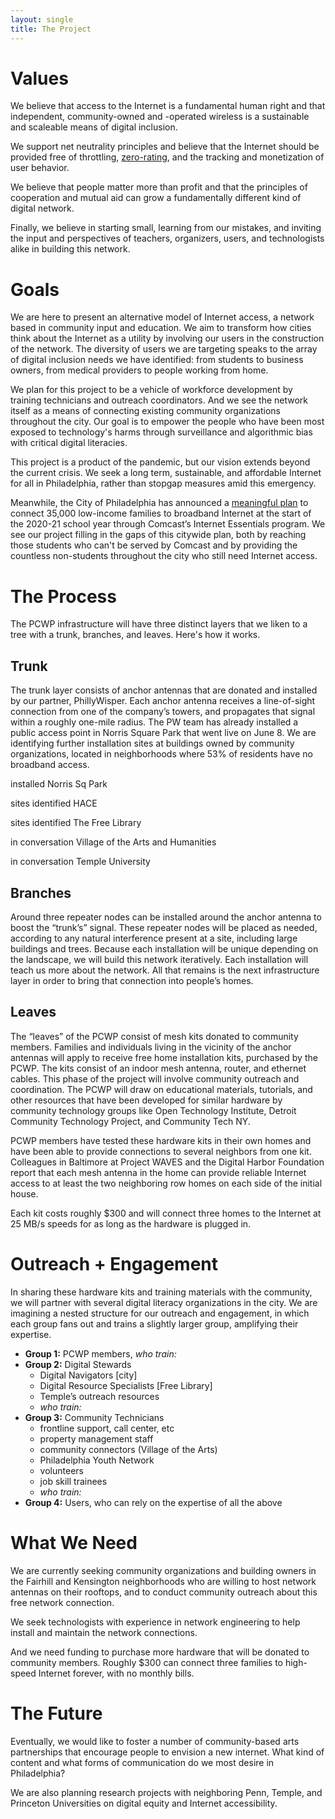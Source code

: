 ```yaml
---
layout: single
title: The Project
---
```


# Values

We believe that access to the Internet is a fundamental human right and that independent, community-owned and -operated wireless is a sustainable and scaleable means of digital inclusion.

We support net neutrality principles and believe that the Internet should be provided free of throttling, [zero-rating](https://en.wikipedia.org/wiki/Zero-rating), and the tracking and monetization of user behavior.

We believe that people matter more than profit and that the principles of cooperation and mutual aid can grow a fundamentally different kind of digital network.

Finally, we believe in starting small, learning from our mistakes, and inviting the input and perspectives of teachers, organizers, users, and technologists alike in building this network.

# Goals

We are here to present an alternative model of Internet access, a network based in community input and education. We aim to transform how cities think about the Internet as a utility by involving our users in the construction of the network. The diversity of users we are targeting speaks to the array of digital inclusion needs we have identified: from students to business owners, from medical providers to people working from home.

We plan for this project to be a vehicle of workforce development by training technicians and outreach coordinators. And we see the network itself as a means of connecting existing community organizations throughout the city. Our goal is to empower the people who have been most exposed to technology's harms through surveillance and algorithmic bias with critical digital literacies.

This project is a product of the pandemic, but our vision extends beyond the current crisis. We seek a long term, sustainable, and affordable Internet for all in Philadelphia, rather than stopgap measures amid this emergency.

Meanwhile, the City of Philadelphia has announced a [meaningful plan](https://www.inquirer.com/education/comcast-free-internet-access-students-philadelphia-school-district-20200806.html) to connect 35,000 low-income families to broadband Internet at the start of the 2020-21 school year through Comcast’s Internet Essentials program. We see our project filling in the gaps of this citywide plan, both by reaching those students who can't be served by Comcast and by providing the countless non-students throughout the city who still need Internet access.

# The Process

The PCWP infrastructure will have three distinct layers that we liken to a tree with a trunk, branches, and leaves. Here's how it works.

## Trunk

The trunk layer consists of anchor antennas that are donated and installed by our partner, PhillyWisper. Each anchor antenna receives a line-of-sight connection from one of the company’s towers, and propagates that signal within a roughly one-mile radius. The PW team has already installed a public access point in Norris Square Park that went live on June 8. We are identifying further installation sites at buildings owned by community organizations, located in neighborhoods where 53% of residents have no broadband access.

<span class="bg-gold black ph2 pv1 br3 small-caps">installed</span> Norris Sq Park

<span class="bg-yellow dark-gray ph2 pv1 br3 small-caps">sites identified</span> HACE

<span class="bg-yellow dark-gray ph2 pv1 br3 small-caps">sites identified</span> The Free Library

<span class="bg-light-yellow near-black ph2 pv1 br3 small-caps">in conversation</span> Village of the Arts and Humanities

<span class="bg-light-yellow near-black ph2 pv1 br3 small-caps">in conversation</span> Temple University

## Branches

Around three repeater nodes can be installed around the anchor antenna to boost the “trunk’s” signal. These repeater nodes will be placed as needed, according to any natural interference present at a site, including large buildings and trees. Because each installation will be unique depending on the landscape, we will build this network iteratively. Each installation will teach us more about the network. All that remains is the next infrastructure layer in order to bring that connection into people’s homes.

## Leaves

The “leaves” of the PCWP consist of mesh kits donated to community members. Families and individuals living in the vicinity of the anchor antennas will apply to receive free home installation kits, purchased by the PCWP. The kits consist of an indoor mesh antenna, router, and ethernet cables. This phase of the project will involve community outreach and coordination. The PCWP will draw on educational materials, tutorials, and other resources that have been developed for similar hardware by community technology groups like Open Technology Institute, Detroit Community Technology Project, and Community Tech NY.

PCWP members have tested these hardware kits in their own homes and have been able to provide connections to several neighbors from one kit. Colleagues in Baltimore at Project WAVES and the Digital Harbor Foundation report that each mesh antenna in the home can provide reliable Internet access to at least the two neighboring row homes on each side of the initial house.

Each kit costs roughly $300 and will connect three homes to the Internet at 25 MB/s speeds for as long as the hardware is plugged in.

# Outreach + Engagement

In sharing these hardware kits and training materials with the community, we will partner with several digital literacy organizations in the city. We are imagining a nested structure for our outreach and engagement, in which each group fans out and trains a slightly larger group, amplifying their expertise.

- **Group 1:** PCWP members, *who train:*
- **Group 2:** Digital Stewards
  - Digital Navigators [city]
  - Digital Resource Specialists [Free Library]
  - Temple’s outreach resources
  - *who train:*
- **Group 3:** Community Technicians
  - frontline support, call center, etc
  - property management staff
  - community connectors (Village of the Arts)
  - Philadelphia Youth Network
  - volunteers
  - job skill trainees
  - *who train:*
- **Group 4:** Users, who can rely on the expertise of all the above

# What We Need

We are currently seeking community organizations and building owners in the Fairhill and Kensington neighborhoods who are willing to host network antennas on their rooftops, and to conduct community outreach about this free network connection.

We seek technologists with experience in network engineering to help install and maintain the network connections.

And we need funding to purchase more hardware that will be donated to community members. Roughly $300 can connect three families to high-speed Internet forever, with no monthly bills.

# The Future

Eventually, we would like to foster a number of community-based arts partnerships that encourage people to envision a new internet. What kind of content and what forms of communication do we most desire in Philadelphia?

We are also planning research projects with neighboring Penn, Temple, and Princeton Universities on digital equity and Internet accessibility.
